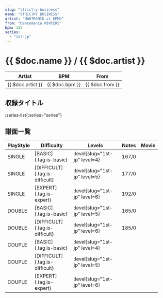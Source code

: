 ```yaml
---
slug: "strictry-business"
name: "STRICTRY BUSINESS"
artist: "MANTRONIK vs EPMD"
from: "Dancemania WINTERS"
bpm: 125
series:
  - "1st-jp"
---
```


# {{ $doc.name }} / {{ $doc.artist }}

|Artist|BPM|From|
|------|---|----|
|{{ $doc.artist }}|{{ $doc.bpm }}|{{ $doc.from }}|

## 収録タイトル

:series-list{:series="series"}

## 譜面一覧

|PlayStyle|Difficulty|Levels|Notes|Movie|
|---------|----------|------|-----|-----|
|SINGLE|[BASIC]{.tag.is-basic}|:level{slug="1st-jp" level=4}|167/0||
|SINGLE|[DIFFICULT]{.tag.is-difficult}|:level{slug="1st-jp" level=5}|177/0||
|SINGLE|[EXPERT]{.tag.is-expert}|:level{slug="1st-jp" level=6}|192/0||
|DOUBLE|[BASIC]{.tag.is-basic}|:level{slug="1st-jp" level=5}|165/0||
|DOUBLE|[DIFFICULT]{.tag.is-difficult}|:level{slug="1st-jp" level=6}|185/0||
|COUPLE|[BASIC]{.tag.is-basic}|:level{slug="1st-jp" level=4}||
|COUPLE|[DIFFICULT]{.tag.is-difficult}|:level{slug="1st-jp" level=5}||
|COUPLE|[EXPERT]{.tag.is-expert}|:level{slug="1st-jp" level=6}||
